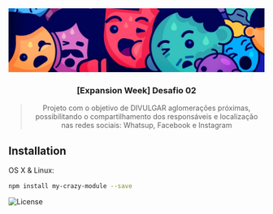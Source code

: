 <img alt="crowding" src="https://github.com/samucaguimaraes/crowding/blob/master/doc/top.png?raw=true" />

<h3 align="center">
    [Expansion Week] Desafio 02
</h3>

<blockquote align="center">Projeto com o objetivo de DIVULGAR aglomerações próximas, possibilitando o compartilhamento dos responsáveis e localização nas redes sociais: Whatsup, Facebook e Instagram</blockquote>

## Installation
OS X & Linux:

```sh
npm install my-crazy-module --save
```

<img alt="License" src="https://img.shields.io/badge/license-MIT-%2304D361">




